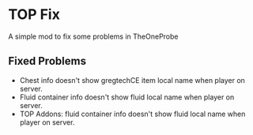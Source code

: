 # TOP Fix
A simple mod to fix some problems in TheOneProbe

## Fixed Problems
 
- Chest info doesn't show gregtechCE item local name when player on server.
- Fluid container info doesn't show fluid local name when player on server.
- TOP Addons: fluid container info doesn't show fluid local name when player on server.
